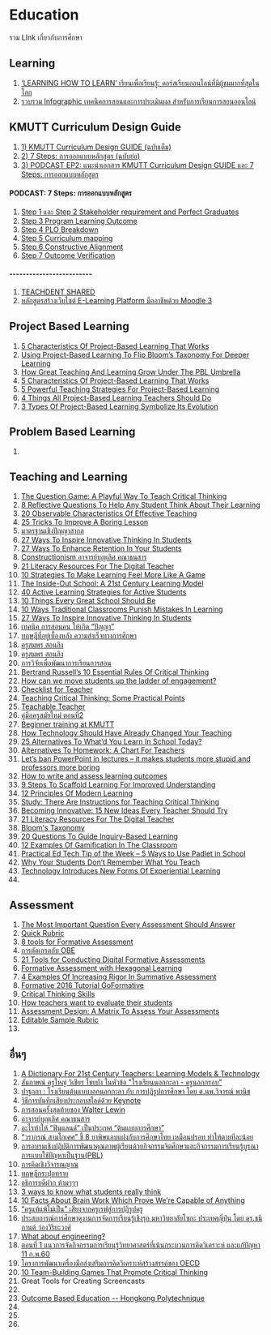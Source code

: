 # Education
รวม LInk เกี่ยวกับการศึกษา

<h2>Learning</h2>
<ol>
<li> <a href="https://thepotential.org/knowledge/learning-how-to-learn/">‘LEARNING HOW TO LEARN’ เรียนเพื่อเรียนรู้: คอร์สเรียนออนไลน์ที่มีผู้ชมมากที่สุดในโลก  </a></li>  
<li> <a href="https://www.facebook.com/notes/celt-kmutt/%E0%B8%A3%E0%B8%A7%E0%B8%9A%E0%B8%A3%E0%B8%A7%E0%B8%A1-infographic-%E0%B9%80%E0%B8%97%E0%B8%84%E0%B8%99%E0%B8%B4%E0%B8%84%E0%B8%81%E0%B8%B2%E0%B8%A3%E0%B8%AA%E0%B8%AD%E0%B8%99%E0%B9%81%E0%B8%A5%E0%B8%B0%E0%B8%81%E0%B8%B2%E0%B8%A3%E0%B8%9B%E0%B8%A3%E0%B8%B0%E0%B9%80%E0%B8%A1%E0%B8%B4%E0%B8%99%E0%B8%9C%E0%B8%A5-%E0%B8%AA%E0%B8%B3%E0%B8%AB%E0%B8%A3%E0%B8%B1%E0%B8%9A%E0%B8%81%E0%B8%B2%E0%B8%A3%E0%B9%80%E0%B8%A3%E0%B8%B5%E0%B8%A2%E0%B8%99%E0%B8%81%E0%B8%B2%E0%B8%A3%E0%B8%AA%E0%B8%AD%E0%B8%99%E0%B8%AD%E0%B8%AD%E0%B8%99%E0%B9%84%E0%B8%A5%E0%B8%99%E0%B9%8C/2961680857244408/">รวบรวม Infographic เทคนิคการสอนและการประเมินผล สำหรับการเรียนการสอนออนไลน์  </a></li>  
</ol>

<h2>KMUTT Curriculum Design Guide </h2>
<ol>
  <li> <a href="https://bit.ly/3amiHpS"> 1) KMUTT Curriculum Design GUIDE (ฉบับเต็ม) </a></li>
  <li> <a href="https://bit.ly/2ULjzhV"> 2) 7 Steps: การออกแบบหลักสูตร (ฉบับย่อ) </a></li>
  <li> <a href="https://bit.ly/3f4Wct6"> 3) PODCAST EP2: แนะนำเอกสาร KMUTT Curriculum Design GUIDE และ 7 Steps: การออกแบบหลักสูตร </a></li>
</ol>  
    <h4>PODCAST:  7 Steps: การออกแบบหลักสูตร </h4>
<ol>    
  <li> <a href="https://youtu.be/ZvGwZZ5l7E0"> Step 1 และ Step 2 Stakeholder requirement and Perfect Graduates </a></li>
  <li> <a href="https://youtu.be/EILaOMx1MwM"> Step 3 Program Learning Outcome  </a></li>
  <li> <a href="https://youtu.be/shfktV1m3bU"> Step 4 PLO Breakdown  </a></li>
  <li> <a href="https://youtu.be/YWALaTwmk5Q"> Step 5  Curriculum mapping  </a></li>
  <li> <a href="https://youtu.be/BH7qVI1QaaQ"> Step 6 Constructive Alignment  </a></li>
  <li> <a href="https://youtu.be/djcMhDqSC2w"> Step 7 Outcome Verification   </a></li>
</ol>  

<h4> ------------------------- </h4>
<ol>
<li> <a href="https://www.youtube.com/channel/UCuTiR7WKiBN4IOGEFVnFTtA/videos">TEACHDENT SHARED</a></li>
<li> <a href="https://www.youtube.com/watch?v=-tnttkNzUVM">หลักสูตรสร้างเว็บไซต์ E-Learning Platform มืออาชีพด้วย Moodle 3</a></li>
</ol>

<h2>Project Based Learning</h2>

<ol>
<li> <a href="http://www.teachthought.com/critical-thinking/inquiry/5-characteristics-of-project-based-learning-that-works/">5 Characteristics Of Project-Based Learning That Works</a></li>
<li> <a href="http://www.teachthought.com/learning/project-based-learning/using-project-based-learning-flip-blooms-taxonomy-deeper-learning/?utm_content=buffere07e1&utm_medium=social&utm_source=facebook.com&utm_campaign=buffer">Using Project-Based Learning To Flip Bloom’s Taxonomy For Deeper Learning</a></li>
<li> <a href="http://www.teachthought.com/learning/project-based-learning/great-teaching-learning-grows-pbl-umbrella/?utm_content=buffer09a4c&utm_medium=social&utm_source=facebook.com&utm_campaign=buffer">How Great Teaching And Learning Grow Under The PBL Umbrella</a></li>
<li> <a href="http://www.teachthought.com/critical-thinking/inquiry/5-characteristics-of-project-based-learning-that-works/ "> 5 Characteristics Of Project-Based Learning That Works</a></li>
<li> <a href="http://www.teachthought.com/learning/project-based-learning/5-strategies-begin-project-planning/ ">5 Powerful Teaching Strategies For Project-Based Learning </a></li>
<li> <a href="http://www.teachthought.com/learning/project-based-learning/4-things-project-based-learning-teachers/ ">4 Things All Project-Based Learning Teachers Should Do </a></li>
<li> <a href="http://teachthought.com/learning/project-based-learning/5-types-of-project-based-learning-symbolize-its-evolution/?utm_content=buffer027c8&utm_medium=social&utm_source=facebook.com&utm_campaign=buffer ">3 Types Of Project-Based Learning Symbolize Its Evolution </a></li>
</ol>

<h2>Problem Based Learning</h2>
<ol>

<li> <a href=" "> </a></li>

</ol>

<h2>Teaching and Learning</h2>
<ol>
<li> <a href="http://www.teachthought.com/critical-thinking/question-game-playful-way-teach-critical-thinking/?utm_content=buffer5f2c5&utm_medium=social&utm_source=facebook.com&utm_campaign=buffer">The Question Game: A Playful Way To Teach Critical Thinking</a></li>
<li> <a href="http://www.teachthought.com/learning/use-twitter-exit-slip-teaching/?utm_content=buffer6d17f&utm_medium=social&utm_source=facebook.com&utm_campaign=buffer">8 Reflective Questions To Help Any Student Think About Their Learning</a></li>
<li> <a href="http://www.teachthought.com/pedagogy/20-observable-characteristics-of-effective-teaching/?utm_content=buffer75216&utm_medium=social&utm_source=facebook.com&utm_campaign=buffer">20 Observable Characteristics Of Effective Teaching</a></li>
<li> <a href="http://www.teachthought.com/pedagogy/instructional-strategies/25-tricks-to-improve-a-boring-lesson-for-improved-student-engagement/?utm_content=buffer28407&utm_medium=social&utm_source=facebook.com&utm_campaign=buffer">25 Tricks To Improve A Boring Lesson</a></li>
<li> <a href="http://creativeandcriticalthinkingthai.blogspot.com/2013/09/blog-post_2233.html">มาตรฐานเชิงปัญญาสากล</a></li>
<li> <a href="http://www.teachthought.com/pedagogy/27-ways-inspire-innovative-thinking-students/">27 Ways To Inspire Innovative Thinking In Students</a></li>
<li> <a href="http://www.teachthought.com/pedagogy/27-ways-to-enhance-retention-in-your-students/">27 Ways To Enhance Retention In Your Students</a></li>
<li> <a href="https://nairienroo.wordpress.com/2015/08/23/constructionism/">Constructionism อาจารย์บุญเลิศ คณาธนสาร</a></li>
<li> <a href="http://www.teachthought.com/pedagogy/literacy/21-literacy-resources-for-the-digital-teacher/">21 Literacy Resources For The Digital Teacher</a></li>
<li> <a href="http://www.teachthought.com/pedagogy/30225/">10 Strategies To Make Learning Feel More Like A Game</a></li>
<li> <a href="http://www.teachthought.com/the-future-of-learning/inside-out-school-21st-century-learning-model/ ">The Inside-Out School: A 21st Century Learning Model </a></li>
<li> <a href="http://teaching.monster.com/benefits/articles/8414-40-active-learning-strategies-for-active-students- ">40 Active Learning Strategies for Active Students </a></li>
<li> <a href="http://www.teachthought.com/the-future-of-learning/10-things-every-great-school-should-be/ ">10 Things Every Great School Should Be </a></li>
<li> <a href="http://www.teachthought.com/pedagogy/10-ways-traditional-classrooms-punish-mistakes-in-learning/ ">10 Ways Traditional Classrooms Punish Mistakes In Learning</a></li>
<li> <a href="http://teachthought.com/pedagogy/27-ways-inspire-innovative-thinking-students/ ">27 Ways To Inspire Innovative Thinking In Students </a></li>
<li> <a href="https://www.facebook.com/sutat.eaka/posts/1144672245580932 ">เทคนิค การสอนคน ให้เกิด “ปัญญา” </a></li>
<li> <a href="https://www.facebook.com/sutat.eaka/posts/1136975059683984 ">ทฤษฎีที่อยู่เบื้องหลัง ความสำเร็จทางการศึกษา  </a></li>
<li> <a href="https://www.youtube.com/watch?v=EWIfEnEpuBQ ">ครูสมพร สอนลิง </a></li>
<li> <a href="https://www.youtube.com/watch?v=QJtB9dUJu6U ">ครูสมพร สอนลิง  </a></li>
<li> <a href="https://www.youtube.com/watch?v=yQNW03dqGEQ ">การวิจัยเพื่อพัฒนาการเรียนการสอน </a></li>
<li> <a href="http://www.teachthought.com/critical-thinking/bertrand-russells-10-rules-of-critical-thinking/ ">Bertrand Russell’s 10 Essential Rules Of Critical Thinking </a></li>
<li> <a href="https://www.facebook.com/MindShift.KQED/photos/a.285520908150502.58308.143782868990974/1089170737785511/?type=3&theater ">How can we move students up the ladder of engagement? </a></li>
<li> <a href="https://www.facebook.com/MindShift.KQED/photos/a.285520908150502.58308.143782868990974/1095041407198444/?type=3&theater ">Checklist for Teacher </a></li>
<li> <a href="https://www.facultyfocus.com/articles/effective-teaching-strategies/teaching-critical-thinking-practical-points/ ">Teaching Critical Thinking: Some Practical Points </a></li>
<li> <a href="https://www.facebook.com/khthana/posts/10203451514982222:0 ">Teachable Teacher </a></li>
<li> <a href="https://www.facebook.com/thanunchai.tpk/posts/1385764728102301 ">คู่มือครูสมัยใหม่ ตอนที่2 </a></li>
<li> <a href="https://www.facebook.com/celtkmutt/videos/1163523297060182/ ">Beginner training at KMUTT </a></li>
<li> <a href="http://www.teachthought.com/pedagogy/how-technology-has-changed-education/ ">How Technology Should Have Already Changed Your Teaching </a></li>
<li> <a href="http://www.teachthought.com/pedagogy/25-alternatives-whatd-learn-school-today/"> 25 Alternatives To What’d You Learn In School Today? </a></li>
<li> <a href="http://www.teachthought.com/pedagogy/alternatives-to-homework-a-chart-for-teachers/ ">Alternatives To Homework: A Chart For Teachers </a></li>
<li> <a href="http://theconversation.com/lets-ban-powerpoint-in-lectures-it-makes-students-more-stupid-and-professors-more-boring-36183 ">Let’s ban PowerPoint in lectures – it makes students more stupid and professors more boring  </a></li>
<li> <a href="https://www.facebook.com/celtkmutt/videos/1172917282787450/ ">How to write and assess learning outcomes </a></li>
<li> <a href="http://www.teachthought.com/pedagogy/instructional-strategies/9-steps-scaffold-learning-improved-understanding/ ">9 Steps To Scaffold Learning For Improved Understanding </a></li>
<li> <a href="http://www.teachthought.com/the-future-of-learning/12-principles-of-modern-learning/ ">12 Principles Of Modern Learning </a></li>
<li> <a href="http://bigthink.com/ideafeed/can-you-be-taught-how-to-think-better ">Study: There Are Instructions for Teaching Critical Thinking </a></li>
<li> <a href="http://www.teachthought.com/the-future-of-learning/trends-shifts/becoming-innovative-15-new-ideas-every-teacher-should-try/ ">Becoming Innovative: 15 New Ideas Every Teacher Should Try </a></li>
<li> <a href="http://www.teachthought.com/pedagogy/literacy/21-literacy-resources-for-the-digital-teacher/ "> 21 Literacy Resources For The Digital Teacher</a></li>
<li> <a href="https://www.youtube.com/watch?v=4Fy5MUzdWMg ">Bloom's Taxonomy  </a></li>
<li> <a href="http://www.teachthought.com/critical-thinking/inquiry/20-questions-guide-inquiry-based-learning/ ">20 Questions To Guide Inquiry-Based Learning</a></li>
<li> <a href="http://teachthought.com/the-future-of-learning/trends-shifts/12-examples-of-gamification-in-the-classroom/ ">12 Examples Of Gamification In The Classroom</a></li>
<li> <a href="http://practicaledtech.com/2017/05/14/practical-ed-tech-tip-of-the-week-5-ways-to-use-padlet-in-school/ ">Practical Ed Tech Tip of the Week – 5 Ways to Use Padlet in School</a></li>
<li> <a href="http://www.teachthought.com/learning/learning-in-a-place/?utm_content=buffer619de&utm_medium=social&utm_source=facebook.com&utm_campaign=buffer ">Why Your Students Don’t Remember What You Teach</a></li>
<li> <a href="http://www.teachthought.com/pedagogy/technology-introduces-new-forms-of-experiential-learning/ ">Technology Introduces New Forms Of Experiential Learning</a></li>
<li> <a href=" "></a></li>
</ol>

<h2>Assessment</h2>

<ol>
<li> <a href="http://www.teachthought.com/pedagogy/assessment/the-most-important-question-every-assessment-should-answer/?utm_content=buffer8c3f1&utm_medium=social&utm_source=facebook.com&utm_campaign=buffer">The Most Important Question Every Assessment Should Answer</a></li>
<li> <a href="http://www.quickrubric.com/">Quick Rubric</a></li>
<li> <a href="http://www.educatorstechnology.com/2016/08/the-best-8-web-tools-for-doing.html "> 8 tools for Formative  Assessment</a></li>
<li> <a href="https://www.facebook.com/kmuttxclassroom/posts/1230673347024496 ">การตัดเกรดกับ OBE </a></li>
<li> <a href="http://www.freetech4teachers.com/2017/02/21-tools-for-conducting-digital.html#.WS-HRMakLIU ">21 Tools for Conducting Digital Formative Assessments  </a></li>
<li> <a href="https://engagetheirminds.com/2017/02/01/formative-assessment-with-hexagonal-learning/ ">Formative Assessment with Hexagonal Learning </a></li>
<li> <a href="http://www.teachthought.com/pedagogy/assessment/increasing-rigor-in-summative-assessment-4-examples/ "> 4 Examples Of Increasing Rigor In Summative Assessment </a></li>
<li> <a href="https://www.youtube.com/watch?v=uFiQhikysqw ">Formative 2016 Tutorial GoFormative </a></li>
<li> <a href="https://www.flickr.com/photos/vblibrary/4576825411/ ">Critical Thinking Skills</a></li>
<li> <a href="https://www.washingtonpost.com/news/answer-sheet/wp/2015/04/23/how-teachers-want-to-evaluate-their-students/?utm_term=.7c79eea5221e ">How teachers want to evaluate their students</a></li>
<li> <a href="http://www.teachthought.com/pedagogy/assessment/assessment-design-matrix-assess-assessments/ ">Assessment Design: A Matrix To Assess Your Assessments</a></li>
<li> <a href="https://www.edutopia.org/resource/editable-sample-rubric-download ">Editable Sample Rubric</a></li>
<li> <a href=" "></a></li>

</ol>

<h2>อื่นๆ </h2>
<ol>
<li> <a href="http://www.teachthought.com/learning/learning-models-learning-theories-index/">A Dictionary For 21st Century Teachers: Learning Models & Technology</a></li>
<li> <a href="https://www.facebook.com/lamplaimatpattanaschool/videos/10154068618015399/ ">สัมภาษณ์ ครูใหญ่ วิเชียร ไชยบัง
ในหัวข้อ "โรงเรียนนอกกะลา - ครูนอกกรอบ" </a></li>
<li> <a href="https://www.facebook.com/lamplaimatpattanaschool/videos/10153810487135399/ ">ปาฐกถา : โรงเรียนต้นแบบงอกนอกกะลา กับ การปฏิรูปการศึกษา โดย ศ.นพ.วิจารณ์ พานิช </a></li>
<li> <a href="https://presentationben.com/2016/04/01/%e0%b8%a7%e0%b8%b4%e0%b8%98%e0%b8%b5%e0%b8%81%e0%b8%b2%e0%b8%a3%e0%b8%9a%e0%b8%b1%e0%b8%99%e0%b8%97%e0%b8%b6%e0%b8%81%e0%b9%80%e0%b8%aa%e0%b8%b5%e0%b8%a2%e0%b8%87%e0%b8%9b%e0%b8%a3%e0%b8%b0%e0%b8%81/ ">วิธีการบันทึกเสียงประกอบสไลด์ด้วย Keynote </a></li>
<li> <a href="https://www.youtube.com/watch?v=atNq0bKJohs ">การสอนครั้งสุดท้ายของ Walter Lewin </a></li>
<li> <a href="https://nairienroo.wordpress.com/ ">อาจารย์บุญเลิศ คณาธนสาร </a></li>
<li> <a href="https://www.facebook.com/curadio/videos/1494693993891376/ ">อะไรทำให้ “ฟินแลนด์” เป็นประเทศ “ต้นแบบการศึกษา” </a></li>
<li> <a href="http://thaipublica.org/2015/09/varakorn-14-9-2558/ ">“วรากรณ์ สามโกเศศ” ชี้ 8 ยาพิษแอบแฝงกับการศึกษาไทย เหมือนปรอท ทำให้ตายทีละน้อย </a></li>
<li> <a href="https://www.youtube.com/watch?v=qej_Fd4JzIY ">การอบรมเชิงปฏิบัติการพัฒนาคุณภาพผู้เรียนด้วยกิจกรรมจิตศึกษาและกิจกรรมการเรียนรู้บูรณาการแบบใช้ปัญหาเป็นฐาน(PBL) </a></li>
<li> <a href="https://www.facebook.com/notes/thecoachinth/%E0%B8%81%E0%B8%B2%E0%B8%A3%E0%B8%84%E0%B8%B4%E0%B8%94%E0%B9%80%E0%B8%8A%E0%B8%B4%E0%B8%87%E0%B8%A7%E0%B8%B4%E0%B8%88%E0%B8%B2%E0%B8%A3%E0%B8%93%E0%B8%8D%E0%B8%B2%E0%B8%93-critical-thinking/1176649122396150/ ">การคิดเชิงวิจารณญาณ </a></li>
<li> <a href="https://www.facebook.com/SucceedLife/videos/1410248242327610/ ">ทฤษฎีกระปุกทราย </a></li>
<li> <a href="https://www.facebook.com/kmuttxclassroom/posts/1231825503575947 "> อธิการบดีฝาก ห้ามๆๆๆ</a></li>
<li> <a href="https://www.youtube.com/watch?v=sSFSSowyEQs ">3 ways to know what students really think </a></li>
<li> <a href="https://brightside.me/wonder-curiosities/10-facts-about-brain-work-which-prove-were-capable-of-anything-311910/ "> 10 Facts About Brain Work Which Prove We’re Capable of Anything</a></li>
<li> <a href="http://www.trueplookpanya.com/new/cms_detail/teacher/26274 "> “ครูแท้แพ้ไม่เป็น” เสียงจากครูเรฟสู่การปฏิรูปครู</a></li>
<li> <a href="https://www.youtube.com/watch?v=g4BgU0z0VYY ">ประสบการณ์การศึกษาดูงานการจัดการเรียนรู้เชิงรุก มหาวิทยาลัยโซกะ ประเทศญี่ปุ่น โดย ดร.ชนิกานต์ ว่องวิริยะวงศ์ </a></li>
<li> <a href="https://www.facebook.com/kmuttxclassroom/posts/1324543330970830 ">What about engineering?</a></li>
<li> <a href="https://www.youtube.com/watch?v=Pzz_q4pQeTM ">ตอนที่ 1 แนวการจัดกิจกรรมการเรียนรู้วิทยาศาสตร์ที่เน้นกระบวนการคิดวิเคราะห์ และแก้ปัญหา 11 ก.พ.60</a></li>
<li> <a href="https://www.youtube.com/watch?v=hAr_ZOv6JMM ">โครงการพัฒนาเครื่องมือส่งเสริมการคิดวิเคราะห์สร้างสรรค์ของ OECD </a></li>
<li> <a href="https://www.teacherspayteachers.com/Product/10-Team-Building-Games-That-Promote-Critical-Thinking-3072418 ">10 Team-Building Games That Promote Critical Thinking</a></li>
<li> <a href="http://www.freetech4teachers.com/2016/05/great-tools-for-creating-screencasts.html#.WWdlp-lLeUl "></a>Great Tools for Creating Screencasts</li>
<li> <a href=" "></a></li>
<li> <a href="http://www.polyu.edu.hk/obe/10_1_Resources.php ">Outcome Based Education -- Hongkong Polytechnique</a></li>
<li> <a href=" "></a></li>
<li> <a href=" "></a></li>
<li> <a href=" "></a></li>
